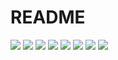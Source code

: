 # README


![](https://img.shields.io/github/repo-size/btrspg/plot-scripts.svg)
[![](https://img.shields.io/github/release/btrspg/plot-scripts.svg)](https://github.com/btrspg/plot-scripts/releases)
![](https://img.shields.io/github/size/btrspg/plot-scripts.svg)
![](https://img.shields.io/github/languages/code-size/btrspg/plot-scripts.svg)
![](https://img.shields.io/github/downloads/btrspg/plot-scripts/total.svg)
![](https://img.shields.io/github/license/btrspg/plot-scripts.svg)
![](https://img.shields.io/github/followers/btrspg.svg?label=Follow&style=social)
![](https://img.shields.io/github/forks/btrspg/plot-scripts.svg?label=Fork&style=social)
